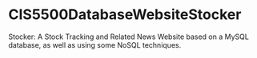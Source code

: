 # CIS5500DatabaseWebsiteStocker
Stocker: A Stock Tracking and Related News Website based on a MySQL database, as well as using some NoSQL techniques.
